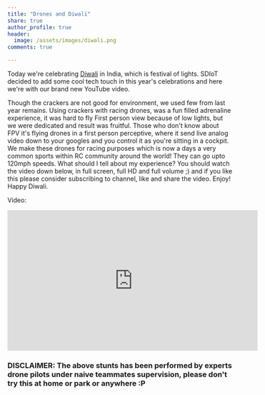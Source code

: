 ```yaml
---
title: "Drones and Diwali"
share: true
author_profile: true
header:
  image: /assets/images/diwali.png
comments: true  

---
```


Today we're celebrating [Diwali](https://en.wikipedia.org/wiki/Diwali) in India, which is festival of lights. SDIoT decided to add some cool tech touch in this year's celebrations and here we're with our brand new YouTube video.

Though the crackers are not good for environment, we used few from last year remains. Using crackers with racing drones, was a fun filled adrenaline experience, it was hard to fly First person view because of low lights, but we were dedicated and result was fruitful. Those who don't know about FPV it's flying drones in a first person perceptive, where it send live analog video down to your googles and you control it as you're sitting in a cockpit. We make these drones for racing purposes which is now a days a very common sports within RC community around the world! They can go upto 120mph speeds. What should I tell about my experience? You should watch the video down below, in full screen, full HD and full volume ;) and if you like this please consider subscribing to channel, like and share the video. Enjoy! Happy Diwali.

Video:
<iframe width="560" height="315" src="https://www.youtube.com/embed/ekfzNwMgi7E" frameborder="0" allowfullscreen></iframe>

### DISCLAIMER: The above stunts has been performed by experts drone pilots under naive teammates supervision, please don't try this at home or park or anywhere :P

